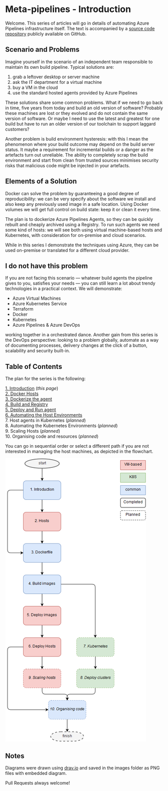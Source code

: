 # Meta-pipelines - Introduction

Welcome. This series of articles will go in details of automating Azure Pipelines infrastructure itself.
The text is accompanied by a [source code repository](https://github.com/giuliov/pipeline-your-pipelines) publicly available on GitHub.


## Scenario and Problems

Imagine yourself in the scenario of an independent team responsible to maintain its own build pipeline.
Typical solutions are:

1. grab a leftover desktop or server machine
2. ask the IT department for a virtual machine
3. buy a VM in the cloud
4. use the standard hosted agents provided by Azure Pipelines

These solutions share some common problems.
What if we need to go back in time, five years from today and build an old version of software? Probably these machines are lost or they evolved and do not contain the same version of software.
Or maybe I need to use the latest and greatest for one build but have to run an older version of our toolchain to support laggard customers?

Another problem is build environment hysteresis: with this I mean the phenomenon where your build outcome may depend on the build server status. It maybe a requirement for incremental builds or a danger as the artefacts turn out unreliable.
The ability to completely scrap the build environment and start from clean from trusted sources minimises security risks that malicious code might be injected in your artefacts.


## Elements of a Solution

Docker can solve the problem by guaranteeing a good degree of reproducibility: we can be very specify about the software we install and also keep any previously used image in a safe location. Using Docker volumes we will get full control on build state: keep it or clean it every time.

The plan is to dockerize Azure Pipelines Agents, so they can be quickly rebuilt and cheaply archived using a Registry. To run such agents we need some kind of hosts: we will see both using virtual machine-based hosts and Kubernetes, with consideration for on-premise and cloud scenarios.

While in this series I demonstrate the techniques using Azure, they can be used on-premise or translated for a different cloud provider.


## I do not have this problem

If you are not facing this scenario — whatever build agents the pipeline gives to you, satisfies your needs — you can still learn a lot about trendy technologies in a practical context. We will demonstrate:

- Azure Virtual Machines
- Azure Kubernetes Service
- Terraform
- Docker
- Kubernetes
- Azure Pipelines & Azure DevOps

working together in a orchestrated dance.
Another gain from this series is the DevOps perspective: looking to a problem globally, automate as a way of documenting processes, delivery changes at the click of a button, scalability and security built-in.


## Table of Contents

The plan for the series is the following:

[1. Introduction](./1-Introduction.md) (_this page_)<br/>
[2. Docker Hosts](./2-Hosts.md)<br/>
[3. Dockerize the agent](./3-Dockerfile.md)<br/>
[4. Build and Registry](./4-Build_images.md)<br/>
[5. Deploy and Run agent](./5-Deploy_images.md)<br/>
[6. Automating the Host Environments](./6-Deploy_hosts.md)<br/>
7. Host agents in Kubernetes[](./7-Kubernetes.md) (_planned_)<br/>
8. Automating the Kubernetes Environments[](./8-Deploy_clusters.md) (_planned_)<br/>
9. Scaling Hosts[](./9-Scaling_hosts.md) (_planned_)<br/>
10. Organising code and resources[](./10-Organising_code.md) (_planned_)<br/>

You can go in sequential order or select a different path if you are not interested in managing the host machines, as depicted in the flowchart.

![Reading paths](./images/toc.png)


## Notes

Diagrams were drawn using [drav.io](https://www.draw.io/) and saved in the images folder as PNG files with embedded diagram.

Pull Requests always welcome!
